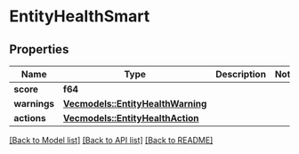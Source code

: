 # EntityHealthSmart

## Properties

Name | Type | Description | Notes
------------ | ------------- | ------------- | -------------
**score** | **f64** |  | 
**warnings** | [**Vec<models::EntityHealthWarning>**](EntityHealthWarning.md) |  | 
**actions** | [**Vec<models::EntityHealthAction>**](EntityHealthAction.md) |  | 

[[Back to Model list]](../README.md#documentation-for-models) [[Back to API list]](../README.md#documentation-for-api-endpoints) [[Back to README]](../README.md)


